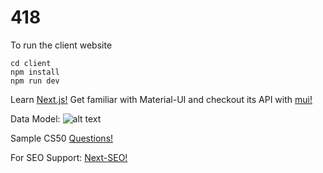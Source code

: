 # 418

To run the client website

```
cd client
npm install
npm run dev
```

Learn [Next.js!](https://nextjs.org/learn/basics/create-nextjs-app)
Get familiar with Material-UI and checkout its API with [mui!](https://material-ui.com/getting-started/learn/)

Data Model: 
![alt text](https://github.com/egeozin/418/blob/master/data-model.png "Data-Model")

Sample CS50 [Questions!](https://stackoverflow.com/questions/tagged/cs50?tab=newest&page=2&pagesize=15)

For SEO Support: [Next-SEO!](https://github.com/garmeeh/next-seo)
